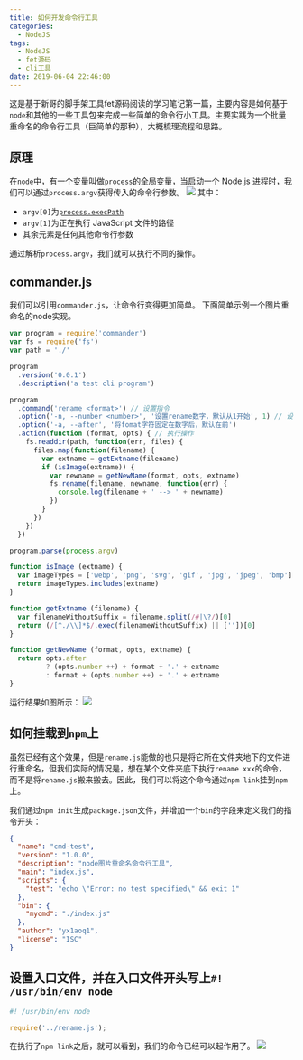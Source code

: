```yaml
---
title: 如何开发命令行工具
categories:
  - NodeJS
tags:
  - NodeJS
  - fet源码
  - cli工具
date: 2019-06-04 22:46:00
---
```

这是基于新哥的脚手架工具fet源码阅读的学习笔记第一篇，主要内容是如何基于`node`和其他的一些工具包来完成一些简单的命令行小工具。主要实践为一个批量重命名的命令行工具（巨简单的那种），大概梳理流程和思路。

## 原理

在`node`中，有一个变量叫做`process`的全局变量，当启动一个 Node.js 进程时，我们可以通过`process.argv`获得传入的命令行参数。
![](https://github.com/Yx1aoq1/Yx1aoq1.github.io/raw/master/images/ys-1.png)
其中：
* `argv[0]`为[`process.execPath`](http://nodejs.cn/s/MCrAya)
* `argv[1]`为正在执行 JavaScript 文件的路径
* 其余元素是任何其他命令行参数

通过解析`process.argv`，我们就可以执行不同的操作。

##  commander.js

我们可以引用`commander.js`，让命令行变得更加简单。
下面简单示例一个图片重命名的node实现。
```js
var program = require('commander')
var fs = require('fs')
var path = './'

program
  .version('0.0.1')
  .description('a test cli program')

program
  .command('rename <format>') // 设置指令
  .option('-n, --number <number>', '设置rename数字，默认从1开始', 1) // 设置参数
  .option('-a, --after', '将fomat字符固定在数字后，默认在前')
  .action(function (format, opts) { // 执行操作
    fs.readdir(path, function(err, files) {
      files.map(function(filename) {
        var extname = getExtname(filename)
        if (isImage(extname)) {
          var newname = getNewName(format, opts, extname)
          fs.rename(filename, newname, function(err) {
            console.log(filename + ' --> ' + newname)
          })
        }
      })
    })
  })

program.parse(process.argv)

function isImage (extname) {
  var imageTypes = ['webp', 'png', 'svg', 'gif', 'jpg', 'jpeg', 'bmp']
  return imageTypes.includes(extname)
}

function getExtname (filename) {
  var filenameWithoutSuffix = filename.split(/#|\?/)[0]
  return (/[^./\\]*$/.exec(filenameWithoutSuffix) || [''])[0]
}

function getNewName (format, opts, extname) {
  return opts.after
         ? (opts.number ++) + format + '.' + extname
         : format + (opts.number ++) + '.' + extname
}
```

运行结果如图所示：
![](https://github.com/Yx1aoq1/Yx1aoq1.github.io/raw/master/images/ys-2.png)

## 如何挂载到`npm`上

虽然已经有这个效果，但是`rename.js`能做的也只是将它所在文件夹地下的文件进行重命名，但我们实际的情况是，想在某个文件夹底下执行`rename xxx`的命令，而不是将`rename.js`搬来搬去。因此，我们可以将这个命令通过`npm link`挂到`npm`上。

我们通过`npm init`生成`package.json`文件，并增加一个`bin`的字段来定义我们的指令开头：

```json
{
  "name": "cmd-test",
  "version": "1.0.0",
  "description": "node图片重命名命令行工具",
  "main": "index.js",
  "scripts": {
    "test": "echo \"Error: no test specified\" && exit 1"
  },
  "bin": {
    "mycmd": "./index.js"
  },
  "author": "yx1aoq1",
  "license": "ISC"
}
```
## 设置入口文件，并在入口文件开头写上`#! /usr/bin/env node`

```js
#! /usr/bin/env node

require('../rename.js');
```

在执行了`npm link`之后，就可以看到，我们的命令已经可以起作用了。
![](https://github.com/Yx1aoq1/Yx1aoq1.github.io/raw/master/images/ys-3.png)




